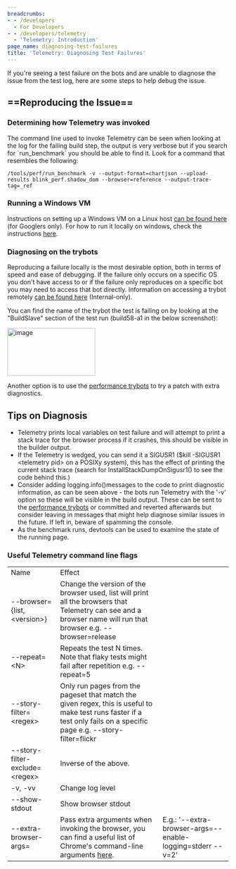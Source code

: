 ```yaml
---
breadcrumbs:
- - /developers
  - For Developers
- - /developers/telemetry
  - 'Telemetry: Introduction'
page_name: diagnosing-test-failures
title: 'Telemetry: Diagnosing Test Failures'
---
```


If you're seeing a test failure on the bots and are unable to diagnose the issue
from the test log, here are some steps to help debug the issue.

## ==Reproducing the Issue==

### Determining how Telemetry was invoked

The command line used to invoke Telemetry can be seen when looking at the log
for the failing build step, the output is very verbose but if you search for
\`run_benchmark\` you should be able to find it. Look for a command that
resembles the following:

```none
/tools/perf/run_benchmark -v --output-format=chartjson --upload-results blink_perf.shadow_dom --browser=reference --output-trace-tag=_ref
```

### Running a Windows VM

Instructions on setting up a Windows VM on a Linux host [can be found
here](https://docs.google.com/a/google.com/document/d/1fAQRjM9oJqVrxzNpS1GH_62smLgphvpeWChCKo-wW2Y/edit?usp=sharing)
(for Googlers only). For how to run it locally on windows, check the
instructions [here](/developers/telemetry/run_locally).

### Diagnosing on the trybots

Reproducing a failure locally is the most desirable option, both in terms of
speed and ease of debugging. If the failure only occurs on a specific OS you
don't have access to or if the failure only reproduces on a specific bot you may
need to access that bot directly. Information on accessing a trybot remotely
[can be found here](https://goto.google.com/chrome-trybot-remote-access)
(Internal-only).

You can find the name of the trybot the test is failing on by looking at the
"BuildSlave" section of the test run (build58-a1 in the below screenshot):

[<img alt="image"
src="/developers/telemetry/diagnosing-test-failures/Screen%20Shot%202014-12-10%20at%209.42.17%20AM.png"
height=109
width=200>](/developers/telemetry/diagnosing-test-failures/Screen%20Shot%202014-12-10%20at%209.42.17%20AM.png)

Another option is to use the [performance
trybots](/developers/telemetry/performance-try-bots) to try a patch with extra
diagnostics.

## Tips on Diagnosis

*   Telemetry prints local variables on test failure and will attempt to
            print a stack trace for the browser process if it crashes, this
            should be visible in the builder output.
*   If the Telemetry is wedged, you can send it a SIGUSR1 ($kill
            -SIGUSR1 &lt;telemetry pid&gt; on a POSIXy system), this has the
            effect of printing the current stack trace (search for
            InstallStackDumpOnSigusr1() to see the code behind this.)
*   Consider adding logging.info()messages to the code to print
            diagnostic information, as can be seen above - the bots run
            Telemetry with the '-v' option so these will be visible in the build
            output. These can be sent to the [performance
            trybots](/developers/telemetry/performance-try-bots) or committed
            and reverted afterwards but consider leaving in messages that might
            help diagnose similar issues in the future. If left in, beware of
            spamming the console.
*   As the benchmark runs, devtools can be used to examine the state of
            the running page.

### Useful Telemetry command line flags

<table>
<tr>
<td>Name</td>
<td> Effect</td>
</tr>
<tr>
<td> --browser={list,&lt;version&gt;}</td>
<td> Change the version of the browser used, list will print all the browsers that Telemetry can see and a browser name will run that browser e.g. --browser=release</td>
</tr>
<tr>
<td> --repeat=&lt;N&gt;</td>
<td> Repeats the test N times. Note that flaky tests might fail after repetition e.g. --repeat=5</td>
</tr>
<tr>
<td> --story-filter=&lt;regex&gt;</td>
<td> Only run pages from the pageset that match the given regex, this is useful to make test runs faster if a test only fails on a specific page e.g. --story-filter=flickr</td>
</tr>
<tr>
<td> --story-filter-exclude=&lt;regex&gt;</td>
<td> Inverse of the above.</td>
</tr>
<tr>
<td> -v, -vv</td>
<td> Change log level</td>
</tr>
<tr>
<td> --show-stdout</td>
<td> Show browser stdout</td>
</tr>
<tr>
<td> --extra-browser-args=</td>
<td> Pass extra arguments when invoking the browser, you can find a useful list of Chrome's command-line arguments <a href="http://peter.sh/experiments/chromium-command-line-switches/">here</a>.</td>
<td>E.g.: '--extra-browser-args=--enable-logging=stderr --v=2'</td>
</tr>
</table>
